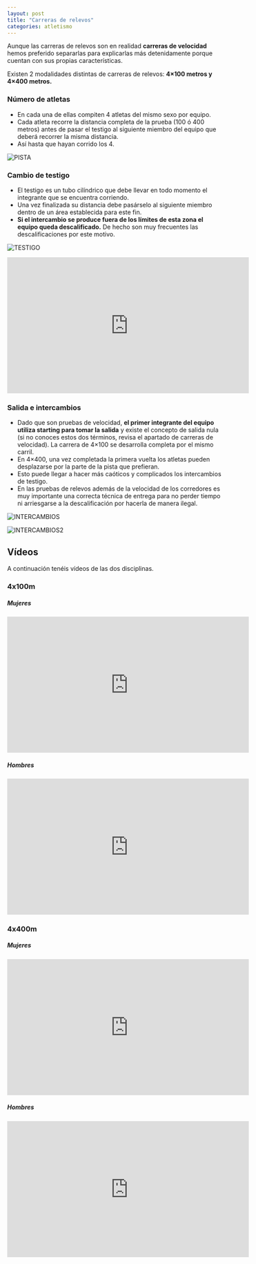 ```yaml
---
layout: post
title: "Carreras de relevos"
categories: atletismo
---
```


Aunque las carreras de relevos son en realidad **carreras de velocidad** hemos preferido separarlas para explicarlas más detenidamente porque cuentan con sus propias características.

Existen 2 modalidades distintas de carreras de relevos: **4×100 metros y 4×400 metros.**

### Número de atletas ###

* En cada una de ellas compiten 4 atletas del mismo sexo por equipo.
* Cada atleta recorre la distancia completa de la prueba (100 ó 400 metros) antes de pasar el testigo al siguiente miembro del equipo que deberá recorrer la misma distancia.
* Así hasta que hayan corrido los 4.

![PISTA](https://danieledufis.github.io/images_text/atletismo_relevos_pista.jpg)

### Cambio de testigo ###

* El testigo es un tubo cilíndrico que debe llevar en todo momento el integrante que se encuentra corriendo. 
* Una vez finalizada su distancia debe pasárselo al siguiente miembro dentro de un área establecida para este fin. 
* **Si el intercambio se produce fuera de los límites de esta zona el equipo queda descalificado.** De hecho son muy frecuentes las descalificaciones por este motivo.

![TESTIGO](https://danieledufis.github.io/images_text/atletismo_relevos_testigo.jpg)

<iframe width="560" height="315" src="https://www.youtube.com/embed/VMQY0hPW-dM" frameborder="0" allow="accelerometer; autoplay; encrypted-media; gyroscope; picture-in-picture" allowfullscreen></iframe>

### Salida e intercambios ###

* Dado que son pruebas de velocidad, **el primer integrante del equipo utiliza starting para tomar la salida** y existe el concepto de salida nula (si no conoces estos dos términos, revisa el apartado de carreras de velocidad). La carrera de 4×100 se desarrolla completa por el mismo carril. 
* En 4×400, una vez completada la primera vuelta los atletas pueden desplazarse por la parte de la pista que prefieran. 
* Esto puede llegar a hacer más caóticos y complicados los intercambios de testigo.
* En las pruebas de relevos además de la velocidad de los corredores es muy importante una correcta técnica de entrega para no perder tiempo ni arriesgarse a la descalificación por hacerla de manera ilegal.

![INTERCAMBIOS](https://danieledufis.github.io/images_text/atletismo_relevos.jpg)

![INTERCAMBIOS2](https://danieledufis.github.io/images_text/atletismo_relevos2.jpg)

## Vídeos

A continuación tenéis vídeos de las dos disciplinas.

### 4x100m

##### Mujeres

<iframe width="560" height="315" src="https://www.youtube.com/embed/dvGTa_ievWw" frameborder="0" allow="accelerometer; autoplay; encrypted-media; gyroscope; picture-in-picture" allowfullscreen></iframe>

##### Hombres

<iframe width="560" height="315" src="https://www.youtube.com/embed/x3yLI9uMjXA" frameborder="0" allow="accelerometer; autoplay; encrypted-media; gyroscope; picture-in-picture" allowfullscreen></iframe>

### 4x400m

##### Mujeres

<iframe width="560" height="315" src="https://www.youtube.com/embed/CAOmWs09FXU" frameborder="0" allow="accelerometer; autoplay; encrypted-media; gyroscope; picture-in-picture" allowfullscreen></iframe>

##### Hombres

<iframe width="560" height="315" src="https://www.youtube.com/embed/PobulzDl9oE" frameborder="0" allow="accelerometer; autoplay; encrypted-media; gyroscope; picture-in-picture" allowfullscreen></iframe>
